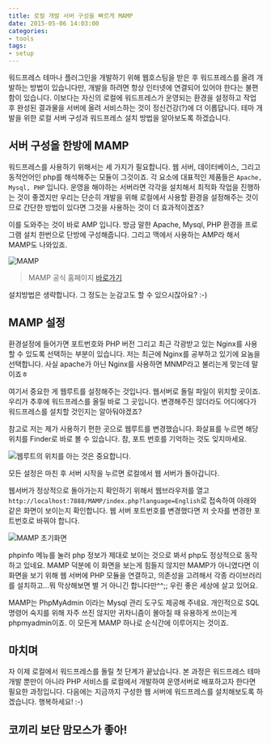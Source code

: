 ```yaml
---
title: 로컬 개발 서버 구성을 빠르게 MAMP
date: 2015-05-06 14:03:00
categories:
- tools
tags:
- setup
---
```


워드프레스 테마나 플러그인을 개발하기 위해 웹호스팅을 받은 후 워드프레스를 올려 개발하는 방법이 있습니다만, 개발을 하려면 항상 인터넷에 연결되어 있어야 한다는 불편함이 있습니다. 이보다는 자신의 로컬에 워드프레스가 운영되는 환경을 설정하고 작업 후 완성된 결과물을 서버에 올려 서비스하는 것이 정신건강(?)에 더 이롭답니다. 테마 개발을 위한 로컬 서버 구성과 워드프레스 설치 방법을 알아보도록 하겠습니다.

<!-- more -->

## 서버 구성을 한방에 MAMP
워드프레스를 사용하기 위해서는 세 가지가 필요합니다. 웹 서버, 데이터베이스, 그리고 동적언어인 php를 해석해주는 모듈이 그것이죠. 각 요소에 대표적인 제품들은 `Apache, Mysql, PHP` 입니다. 운영을 해야하는 서버라면 각각을 설치해서 최적화 작업을 진행하는 것이 좋겠지만 우리는 단순히 개발을 위해 로컬에서 사용할 환경을 설정해주는 것이므로 간단한 방법이 있다면 그것을 사용하는 것이 더 효과적이겠죠?

이를 도와주는 것이 바로 AMP 입니다. 방금 말한 Apache, Mysql, PHP 환경을 프로그램 설치 한번으로 단방에 구성해줍니다. 그리고 맥에서 사용하는 AMP라 해서 MAMP도 나와있죠.

![MAMP](https://lh4.googleusercontent.com/-ZFLeYap0Pyc/VULKC7XwmwI/AAAAAAAAAHI/gplmWHFxaek/w608-h480-no/MAMP%2B2015-05-01%2B09-33-40.png)

> MAMP 공식 홈페이지 [바로가기](https://www.mamp.info/en/)

설치방법은 생략합니다. 그 정도는 눈감고도 할 수 있으시잖아요? :-)

## MAMP 설정
환경설정에 들어가면 포트번호와 PHP 버전 그리고 최근 각광받고 있는 Nginx를 사용할 수 있도록 선택하는 부분이 있습니다. 저는 최근에 Nginx를 공부하고 있기에 요놈을 선택합니다. 사실 apache가 아닌 Nginx를 사용하면 MNMP라고 불리는게 맞는데 말이죠ㅎ

여기서 중요한 게 웹루트를 설정해주는 것입니다. 웹서버로 돌릴 파일이 위치할 곳이죠. 우리가 추후에 워드프레스를 올릴 바로 그 곳입니다. 변경해주진 않더라도 어디에다가 워드프레스를 설치할 것인지는 알아둬야겠죠?

참고로 저는 제가 사용하기 편한 곳으로 웹루트를 변경했습니다. 화살표를 누르면 해당 위치를 Finder로 바로 볼 수 있습니다. 참, 포트 번호를 기억하는 것도 잊지마세요.

![웹루트의 위치를 아는 것은 중요합니다.](https://lh6.googleusercontent.com/-5g7Xzmy0yFI/VULSEMKp0pI/AAAAAAAAAIA/aEwXMGImjR4/w902-h634-no/Monosnap%2B2015-05-01%2B10-07-54.png)

모든 설정은 마친 후 서버 시작을 누르면 로컬에서 웹 서버가 돌아갑니다.

웹서버가 정상적으로 돌아가는지 확인하기 위해서 웹브라우저를 열고 `http://localhost:7888/MAMP/index.php?language=English`로 접속하여 아래와 같은 화면이 보이는지 확인합니다. 웹 서버 포트번호를 변경했다면 저 숫자를 변경한 포트번호로 바꿔야 합니다.

![MAMP 초기화면](https://lh5.googleusercontent.com/-WD9Ms7ZHdi0/VULOUflPbbI/AAAAAAAAAH0/ZhJzBo-wAjg/s800/MAMP%2B2015-05-01%2B09-49-23.png)

phpinfo 메뉴를 눌러 php 정보가 제대로 보이는 것으로 봐서 php도 정상적으로 동작하고 있네요. MAMP 덕분에 이 화면을 보는게 힘들지 않지만 MAMP가 아니였다면 이 화면을 보기 위해 웹 서버에 PHP 모듈을 연결하고, 의존성을 고려해서 각종 라이브러리를 설치하고...뭐 막상해보면 별 거 아니긴 합니다만^^;; 우린 좋은 세상에 살고 있어요.

MAMP는 PhpMyAdmin 이라는 Mysql 관리 도구도 제공해 주네요. 개인적으로 SQL 명령어 숙지를 위해 자주 쓰진 않지만 귀차니즘이 몰아칠 때 유용하게 쓰이는게 phpmyadmin이죠. 이 모든게 MAMP 하나로 순식간에 이루어지는 것이죠.

## 마치며
자 이제 로컬에서 워드프레스를 돌릴 첫 단계가 끝났습니다. 본 과정은 워드프레스 테마 개발 뿐만이 아니라 PHP 서비스를 로컬에서 개발하여 운영서버로 배포하고자 한다면 필요한 과정입니다. 다음에는 지금까지 구성한 웹 서버에 워드프레스를 설치해보도록 하겠습니다. 행복하세요! :-)

## 코끼리 보단 맘모스가 좋아!